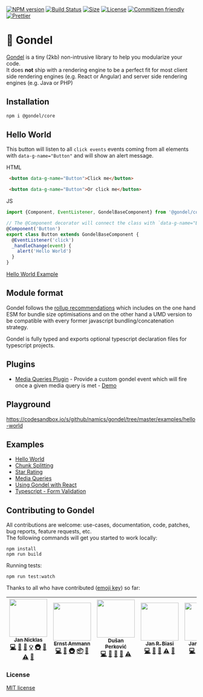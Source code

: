 [![NPM version][npm-image]][npm-url] 
[![Build Status][travis-image]][travis-url]
[![Size][size-image]][size-url]
[![License][license-image]][license-url] 
[![Commitizen friendly][commitizen-image]][commitizen-url] 
[![Prettier](https://img.shields.io/badge/Code%20Style-Prettier-green.svg)](https://github.com/prettier/prettier)

# 🚡 Gondel

[Gondel](https://en.wikipedia.org/wiki/Gondola) is a tiny (2kb) non-intrusive library to help you modularize your code.  
It does **not** ship with a rendering engine to be a perfect fit for most client side rendering engines (e.g. React or Angular) and server side rendering engines (e.g. Java or PHP)

## Installation

```bash
npm i @gondel/core
```

## Hello World

This button will listen to all `click events` events coming from all elements with `data-g-name="Button"` and will
show an alert message.

HTML

```html
 <button data-g-name="Button">Click me</button>

 <button data-g-name="Button">Or click me</button>
```

JS

```js
import {Component, EventListener, GondelBaseComponent} from '@gondel/core';

// The @Component decorator will connect the class with `data-g-name="Button"` elements.
@Component('Button')
export class Button extends GondelBaseComponent {
  @EventListener('click') 
  _handleChange(event) {
    alert('Hello World')
  }
}
```

[Hello World Example](https://codesandbox.io/s/github/namics/gondel/tree/master/examples/hello-world)

## Module format 

Gondel follows the [rollup recommendations](https://github.com/rollup/rollup/wiki/pkg.module) which includes on the one hand ESM for bundle size optimisations and on the other hand a UMD version to be compatible with every former javascript bundling/concatenation strategy.

Gondel is fully typed and exports optional typescript declaration files for typescript projects.

## Plugins

- [Media Queries Plugin](https://github.com/namics/gondel/tree/master/packages/plugins/media-queries) - Provide a custom gondel event which will fire once a given media query is met - [Demo](https://codesandbox.io/s/github/namics/gondel/tree/master/examples/media-query-plugin)

## Playground

https://codesandbox.io/s/github/namics/gondel/tree/master/examples/hello-world

## Examples

+ [Hello World](https://codesandbox.io/s/github/namics/gondel/tree/master/examples/hello-world)
+ [Chunk Splitting](https://codesandbox.io/s/github/namics/gondel/tree/master/examples/lazy-load)
+ [Star Rating](https://codesandbox.io/s/github/namics/gondel/tree/master/examples/five-star)
+ [Media Queries](https://codesandbox.io/s/github/namics/gondel/tree/master/examples/media-query-plugin)
+ [Using Gondel with React](https://codesandbox.io/s/github/namics/gondel/tree/master/examples/react-gondel)
+ [Typescript - Form Validation](https://codesandbox.io/s/github/namics/gondel/tree/master/examples/typescript)

## Contributing to Gondel

All contributions are welcome: use-cases, documentation, code, patches, bug reports, feature requests, etc.  
The following commands will get you started to work locally:

```
npm install
npm run build
```

Running tests:

```
npm run test:watch
```

Thanks to all who have contributed ([emoji key](https://github.com/kentcdodds/all-contributors#emoji-key)) so far:

<!-- ALL-CONTRIBUTORS-LIST:START - Do not remove or modify this section -->
<!-- prettier-ignore -->
| [<img src="https://avatars2.githubusercontent.com/u/4113649?v=4" width="100px;"/><br /><sub><b>Jan Nicklas</b></sub>](https://twitter.com/jantimon)<br />[💻](https://github.com/namics/gondel/commits?author=jantimon "Code") [📖](https://github.com/namics/gondel/commits?author=jantimon "Documentation") [🐛](https://github.com/namics/gondel/issues?q=author%3Ajantimon "Bug reports") [💡](#example-jantimon "Examples") [🚇](#infra-jantimon "Infrastructure (Hosting, Build-Tools, etc)") [🔌](#plugin-jantimon "Plugin/utility libraries") [⚠️](https://github.com/namics/gondel/commits?author=jantimon "Tests") [👀](#review-jantimon "Reviewed Pull Requests") | [<img src="https://avatars1.githubusercontent.com/u/149406?v=4" width="100px;"/><br /><sub><b>Ernst Ammann</b></sub>](https://github.com/ernscht)<br />[💻](https://github.com/namics/gondel/commits?author=ernscht "Code") [📖](https://github.com/namics/gondel/commits?author=ernscht "Documentation") [🚇](#infra-ernscht "Infrastructure (Hosting, Build-Tools, etc)") [📦](#platform-ernscht "Packaging/porting to new platform") [👀](#review-ernscht "Reviewed Pull Requests") | [<img src="https://avatars1.githubusercontent.com/u/9339019?v=4" width="100px;"/><br /><sub><b>Dušan Perković</b></sub>](https://github.com/noblica)<br />[💻](https://github.com/namics/gondel/commits?author=noblica "Code") [📖](https://github.com/namics/gondel/commits?author=noblica "Documentation") [🔌](#plugin-noblica "Plugin/utility libraries") [🤔](#ideas-noblica "Ideas, Planning, & Feedback") [⚠️](https://github.com/namics/gondel/commits?author=noblica "Tests") | [<img src="https://avatars1.githubusercontent.com/u/4563751?v=4" width="100px;"/><br /><sub><b>Jan R. Biasi</b></sub>](https://aviormusic.com)<br />[💻](https://github.com/namics/gondel/commits?author=janbiasi "Code") [📖](https://github.com/namics/gondel/commits?author=janbiasi "Documentation") [🤔](#ideas-janbiasi "Ideas, Planning, & Feedback") [⚠️](https://github.com/namics/gondel/commits?author=janbiasi "Tests") [👀](#review-janbiasi "Reviewed Pull Requests") | [<img src="https://avatars1.githubusercontent.com/u/3381820?v=4" width="100px;"/><br /><sub><b>Jan Widmer</b></sub>](https://github.com/janwidmer)<br />[💻](https://github.com/namics/gondel/commits?author=janwidmer "Code") [📖](https://github.com/namics/gondel/commits?author=janwidmer "Documentation") [💡](#example-janwidmer "Examples") [🤔](#ideas-janwidmer "Ideas, Planning, & Feedback") [🔌](#plugin-janwidmer "Plugin/utility libraries") | [<img src="https://avatars1.githubusercontent.com/u/3457712?v=4" width="100px;"/><br /><sub><b>Claudio Bianucci</b></sub>](https://github.com/chezdev)<br />[💻](https://github.com/namics/gondel/commits?author=chezdev "Code") [🤔](#ideas-chezdev "Ideas, Planning, & Feedback") |
| :---: | :---: | :---: | :---: | :---: | :---: |
<!-- ALL-CONTRIBUTORS-LIST:END -->

### License

[MIT license](./LICENSE)

[npm-image]: https://badge.fury.io/js/%40gondel%2Fcore.svg
[npm-url]: https://npmjs.org/package/@gondel/core
[travis-image]: https://travis-ci.org/namics/gondel.svg?branch=master
[travis-url]: https://travis-ci.org/namics/gondel
[license-image]: https://img.shields.io/badge/license-MIT-green.svg
[license-url]: http://opensource.org/licenses/MIT
[commitizen-image]: https://img.shields.io/badge/commitizen-friendly-brightgreen.svg
[commitizen-url]: http://commitizen.github.io/cz-cli/
[size-image]: http://img.badgesize.io/namics/gondel/master/packages/core/dist/gondel.es5.min.js.svg?compression=gzip&label=gzip%20size
[size-url]: https://unpkg.com/@gondel/core/dist/gondel.es5.min.js
